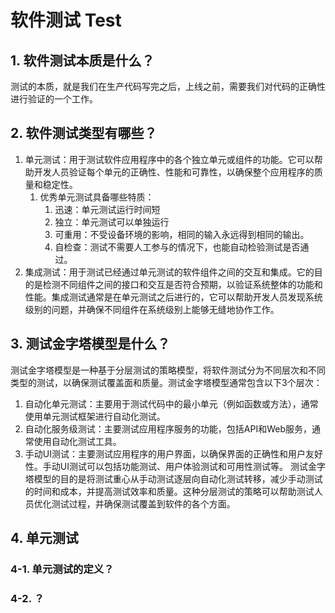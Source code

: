 # 软件测试 Test

## 1. 软件测试本质是什么？

测试的本质，就是我们在生产代码写完之后，上线之前，需要我们对代码的正确性进行验证的一个工作。

## 2. 软件测试类型有哪些？

1. 单元测试：用于测试软件应用程序中的各个独立单元或组件的功能。它可以帮助开发人员验证每个单元的正确性、性能和可靠性，以确保整个应用程序的质量和稳定性。
   1. 优秀单元测试具备哪些特质：
      1. 迅速：单元测试运行时间短
      2. 独立：单元测试可以单独运行
      3. 可重用：不受设备环境的影响，相同的输入永远得到相同的输出。
      4. 自检查：测试不需要人工参与的情况下，也能自动检验测试是否通过。
2. 集成测试：用于测试已经通过单元测试的软件组件之间的交互和集成。它的目的是检测不同组件之间的接口和交互是否符合预期，以验证系统整体的功能和性能。集成测试通常是在单元测试之后进行的，它可以帮助开发人员发现系统级别的问题，并确保不同组件在系统级别上能够无缝地协作工作。


## 3. 测试金字塔模型是什么？

测试金字塔模型是一种基于分层测试的策略模型，将软件测试分为不同层次和不同类型的测试，以确保测试覆盖面和质量。测试金字塔模型通常包含以下3个层次：
1. 自动化单元测试：主要用于测试代码中的最小单元（例如函数或方法），通常使用单元测试框架进行自动化测试。
2. 自动化服务级测试：主要测试应用程序服务的功能，包括API和Web服务，通常使用自动化测试工具。
3. 手动UI测试：主要测试应用程序的用户界面，以确保界面的正确性和用户友好性。手动UI测试可以包括功能测试、用户体验测试和可用性测试等。
测试金字塔模型的目的是将测试重心从手动测试逐层向自动化测试转移，减少手动测试的时间和成本，并提高测试效率和质量。这种分层测试的策略可以帮助测试人员优化测试过程，并确保测试覆盖到软件的各个方面。


## 4. 单元测试

### 4-1. 单元测试的定义？
### 4-2. ？


